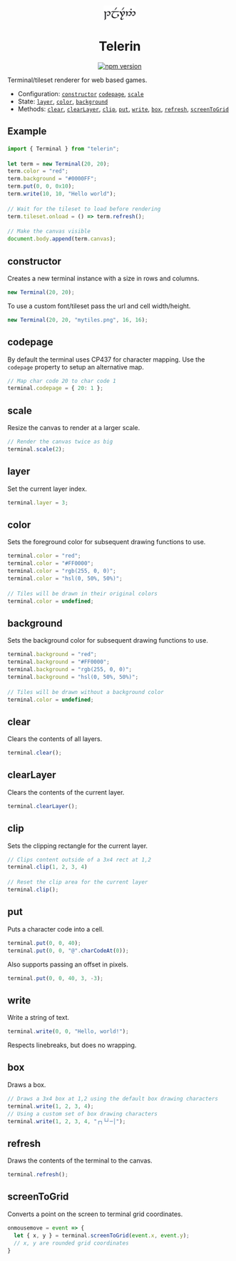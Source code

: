 <p align="center"><img src="logo.png" height="32" alt="Logo" /></p>
<h1 align="center">Telerin</h1>
<p align="center"><a href="https://npmjs.com/package/telerin"><img src="https://img.shields.io/npm/v/telerin.svg?label=&color=000"  alt="npm version" /></a></p>

Terminal/tileset renderer for web based games.

* Configuration: [`constructor`](#constructor) [`codepage`](#codepage), [`scale`](#scale)
* State: [`layer`](#layer), [`color`](#color), [`background`](#background)
* Methods: [`clear`](#clear), [`clearLayer`](#clearLayer), [`clip`](#clip), [`put`](#put), [`write`](#write), [`box`](#box), [`refresh`](#refresh), [`screenToGrid`](#screenToGrid)

## Example

```ts
import { Terminal } from "telerin";

let term = new Terminal(20, 20);
term.color = "red";
term.background = "#0000FF";
term.put(0, 0, 0x10);
term.write(10, 10, "Hello world");

// Wait for the tileset to load before rendering
term.tileset.onload = () => term.refresh();

// Make the canvas visible
document.body.append(term.canvas);
```

## constructor
Creates a new terminal instance with a size in rows and columns.

```ts
new Terminal(20, 20);
```

To use a custom font/tileset pass the url and cell width/height.

```ts
new Terminal(20, 20, "mytiles.png", 16, 16);
```

## codepage
By default the terminal uses CP437 for character mapping. Use the `codepage` property to setup an alternative map.

```ts
// Map char code 20 to char code 1
terminal.codepage = { 20: 1 };
```

## scale
Resize the canvas to render at a larger scale.

```ts
// Render the canvas twice as big
terminal.scale(2);
```

## layer
Set the current layer index.

```ts
terminal.layer = 3;
```

## color
Sets the foreground color for subsequent drawing functions to use.

```ts
terminal.color = "red";
terminal.color = "#FF0000";
terminal.color = "rgb(255, 0, 0)";
terminal.color = "hsl(0, 50%, 50%)";

// Tiles will be drawn in their original colors
terminal.color = undefined;
```

## background
Sets the background color for subsequent drawing functions to use.

```ts
terminal.background = "red";
terminal.background = "#FF0000";
terminal.background = "rgb(255, 0, 0)";
terminal.background = "hsl(0, 50%, 50%)";

// Tiles will be drawn without a background color
terminal.color = undefined;
```

## clear
Clears the contents of all layers.

```ts
terminal.clear();
```

## clearLayer
Clears the contents of the current layer.

```ts
terminal.clearLayer();
```

## clip
Sets the clipping rectangle for the current layer.

```ts
// Clips content outside of a 3x4 rect at 1,2
terminal.clip(1, 2, 3, 4)

// Reset the clip area for the current layer
terminal.clip();
```

## put
Puts a character code into a cell.

```ts
terminal.put(0, 0, 40);
terminal.put(0, 0, "@".charCodeAt(0));
```

Also supports passing an offset in pixels.

```ts
terminal.put(0, 0, 40, 3, -3);
```

## write
Write a string of text.

```ts
terminal.write(0, 0, "Hello, world!");
```

Respects linebreaks, but does no wrapping.

## box
Draws a box.

```ts
// Draws a 3x4 box at 1,2 using the default box drawing characters
terminal.write(1, 2, 3, 4);
// Using a custom set of box drawing characters
terminal.write(1, 2, 3, 4, "┌┐└┘─│");
```

## refresh
Draws the contents of the terminal to the canvas.

```ts
terminal.refresh();
```

## screenToGrid
Converts a point on the screen to terminal grid coordinates.

```ts
onmousemove = event => {
  let { x, y } = terminal.screenToGrid(event.x, event.y);
  // x, y are rounded grid coordinates
}
```